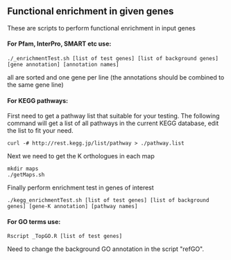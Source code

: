 ## Functional enrichment in given genes

These are scripts to perform functional enrichment in input genes

#### For Pfam, InterPro, SMART etc use:

    ./_enrichmentTest.sh [list of test genes] [list of background genes] [gene annotation] [annotation names]

all are sorted and one gene per line (the annotations should be combined to the same gene line)


#### For KEGG pathways:

First need to get a pathway list that suitable for your testing. The following command will get a list of all pathways in the current KEGG database, edit the list to fit your need.

    curl -# http://rest.kegg.jp/list/pathway > ./pathway.list

Next we need to get the K orthologues in each map

    mkdir maps
    ./getMaps.sh 

Finally perform enrichment test in genes of interest


    ./kegg_enrichmentTest.sh [list of test genes] [list of background genes] [gene-K annotation] [pathway names]


#### For GO terms use:

    Rscript _TopGO.R [list of test genes]

Need to change the background GO annotation in the script "refGO".
